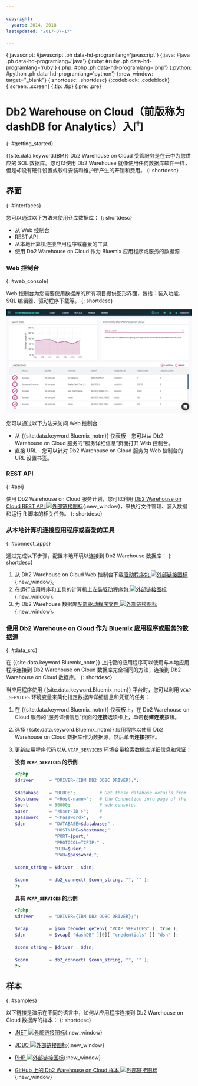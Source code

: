 ```yaml
---

copyright:
  years: 2014, 2018
lastupdated: "2017-07-17"

---
```


<!-- Attribute definitions --> 
{:javascript: #javascript .ph data-hd-programlang='javascript'}
{:java: #java .ph data-hd-programlang='java'}
{:ruby: #ruby .ph data-hd-programlang='ruby'}
{:php: #php .ph data-hd-programlang='php'}
{:python: #python .ph data-hd-programlang='python'}
{:new_window: target="_blank"}
{:shortdesc: .shortdesc}
{:codeblock: .codeblock}
{:screen: .screen}
{:tip: .tip}
{:pre: .pre}

# Db2 Warehouse on Cloud（前版称为 dashDB for Analytics）入门
{: #getting_started}

{{site.data.keyword.IBM}} Db2 Warehouse on Cloud 受管服务是在云中为您供应的 SQL 数据库。您可以使用 Db2 Warehouse 就像使用任何数据库软件一样，但是却没有硬件设置或软件安装和维护所产生的开销和费用。
{: shortdesc}

## 界面
{: #interfaces}

您可以通过以下方法来使用仓库数据库：
{: shortdesc}

   * 从 Web 控制台
   * REST API
   * 从本地计算机连接应用程序或喜爱的工具
   * 使用 Db2 Warehouse on Cloud 作为 Bluemix 应用程序或服务的数据源

### Web 控制台
{: #web_console}

Web 控制台为您需要使用数据库的所有项目提供图形界面，包括：装入功能、SQL 编辑器、驱动程序下载等。
{: shortdesc}

![Web 控制台仪表板页面的视图](images/console_v2.png)

<!-- Click the link to take a tour of the {{site.data.keyword.dashdbshort_notm}} for Analytics web console: [General tour ![External link icon](../../icons/launch-glyph.svg "External link icon")](http://ibm.biz/dashdb-general-quick-tour "External link icon"){:new_window}. -->

您可以通过以下方法来访问 Web 控制台：
   * 从 {{site.data.keyword.Bluemix_notm}} 仪表板 - 您可以从 Db2 Warehouse on Cloud 服务的“服务详细信息”页面打开 Web 控制台。
   * 直接 URL - 您可以针对 Db2 Warehouse on Cloud 服务为 Web 控制台的 URL 设置书签。

### REST API
{: #api}

使用 Db2 Warehouse on Cloud 服务计划，您可以利用 [Db2 Warehouse on Cloud REST API ![外部链接图标](../../icons/launch-glyph.svg "外部链接图标")](http://ibm.biz/dashdb-api "外部链接图标"){:new_window}，来执行文件管理、装入数据和运行 R 脚本的相关任务。
{: shortdesc}

### 从本地计算机连接应用程序或喜爱的工具
{: #connect_apps}

通过完成以下步骤，配置本地环境以连接到 Db2 Warehouse 数据库：
{: shortdesc}

1. 从 Db2 Warehouse on Cloud Web 控制台下载[驱动程序包 ![外部链接图标](../../icons/launch-glyph.svg "外部链接图标")](https://www.ibm.com/support/knowledgecenter/SS6NHC/com.ibm.swg.im.dashdb.doc/connecting/connect_driver_package.html "外部链接图标"){:new_window}。
2. 在运行应用程序和工具的计算机上[安装驱动程序包 ![外部链接图标](../../icons/launch-glyph.svg "外部链接图标")](https://www.ibm.com/support/knowledgecenter/SS6NHC/com.ibm.swg.im.dashdb.doc/connecting/connect_driver_package_install.html "外部链接图标"){:new_window}。
3. 为 Db2 Warehouse 数据库[配置驱动程序文件 ![外部链接图标](../../icons/launch-glyph.svg "外部链接图标")](https://www.ibm.com/support/knowledgecenter/en/SS6NHC/com.ibm.swg.im.dashdb.doc/connecting/connect_driver_package_config.html "外部链接图标"){:new_window}。

### 使用 Db2 Warehouse on Cloud 作为 Bluemix 应用程序或服务的数据源
{: #data_src}

在 {{site.data.keyword.Bluemix_notm}} 上托管的应用程序可以使用与本地应用程序连接到 Db2 Warehouse on Cloud 数据库完全相同的方法，连接到 Db2 Warehouse on Cloud 数据库。
{: shortdesc}

当应用程序使用 {{site.data.keyword.Bluemix_notm}} 平台时，您可以利用 `VCAP _SERVICES` 环境变量来简化指定数据库详细信息和凭证的任务：
1. 在 {{site.data.keyword.Bluemix_notm}} 仪表板上，在 Db2 Warehouse on Cloud 服务的“服务详细信息”页面的**连接**选项卡上，单击**创建连接**按钮。
2. 选择 {{site.data.keyword.Bluemix_notm}} 应用程序以使用 Db2 Warehouse on Cloud 数据库作为数据源，然后单击**连接**按钮。
3. 更新应用程序代码以从 `VCAP_SERVICES` 环境变量检索数据库详细信息和凭证：

    **没有 `VCAP_SERVICES` 的示例**

    ```php
    <?php
    $driver      = "DRIVER={IBM DB2 ODBC DRIVER};";

    $database    = "BLUDB";         # Get these database details from
    $hostname    = "<Host-name>";   # the Connection info page of the
    $port        = 50000;           # web console.
    $user        = "<User-ID >";    #
    $password    = "<Password>";    #
    $dsn         = "DATABASE=$database;" .
                   "HOSTNAME=$hostname;" .
                   "PORT=$port;" .
                   "PROTOCOL=TCPIP;" .
                   "UID=$user;" .
                   "PWD=$password;";

    $conn_string = $driver . $dsn;

    $conn        = db2_connect( $conn_string, "", "" );
    ?>
    ```

    **具有 `VCAP_SERVICES` 的示例**

    ```php
    <?php
    $driver      = "DRIVER={IBM DB2 ODBC DRIVER};";

    $vcap        = json_decode( getenv( "VCAP_SERVICES" ), true );
    $dsn         = $vcap[ "dashDB" ][0][ "credentials" ][ "dsn" ];

    $conn_string = $driver . $dsn;
                                   
    $conn        = db2_connect( $conn_string, "", "" );
    ?>
    ```

## 样本
{: #samples}

以下链接是演示在不同的语言中，如何从应用程序连接到 Db2 Warehouse on Cloud 数据库的样本：
{: shortdesc}

   * [.NET ![外部链接图标](../../icons/launch-glyph.svg "外部链接图标")](https://www.ibm.com/support/knowledgecenter/SS6NHC/com.ibm.swg.im.dashdb.doc/connecting/connect_connecting__net_applications.html "外部链接图标"){:new_window}
<!-- * [JAVA ![External link icon](../../icons/launch-glyph.svg "External link icon")](https://www.ibm.com/support/knowledgecenter/SS6NHC/com.ibm.swg.im.dashdb.doc/connecting/connect_connecting_java.html "External link icon"){:new_window} -->
   * [JDBC ![外部链接图标](../../icons/launch-glyph.svg "外部链接图标")](https://www.ibm.com/support/knowledgecenter/SS6NHC/com.ibm.swg.im.dashdb.doc/connecting/connect_connecting_jdbc_applications.html "外部链接图标"){:new_window}
<!-- * [Node.js ![External link icon](../../icons/launch-glyph.svg "External link icon")](https://www.ibm.com/support/knowledgecenter/SS6NHC/com.ibm.swg.im.dashdb.doc/connecting/connect_connecting_nodejs.html "External link icon"){:new_window} -->
   * [PHP ![外部链接图标](../../icons/launch-glyph.svg "外部链接图标")](https://www.ibm.com/support/knowledgecenter/SS6NHC/com.ibm.swg.im.dashdb.doc/connecting/connect_connecting_php.html "外部链接图标"){:new_window}
<!-- * [Python ![External link icon](../../icons/launch-glyph.svg "External link icon")](https://www.ibm.com/support/knowledgecenter/SS6NHC/com.ibm.swg.im.dashdb.doc/connecting/connect_connecting_python.html "External link icon"){:new_window} -->
   * [GitHub 上的 Db2 Warehouse on Cloud 样本 ![外部链接图标](../../icons/launch-glyph.svg "外部链接图标")](https://github.com/IBM-Bluemix/dashdb-nodejs-helloworld "外部链接图标"){:new_window}


